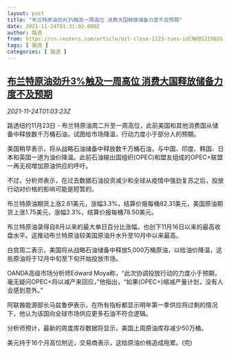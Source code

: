 ```yaml
---
layout: post
title: "布兰特原油劲升3%触及一周高位 消费大国释放储备力度不及预期"
date: 2021-11-24T01:31:02.000Z
author: 路透
from: https://cn.reuters.com/article/oil-close-1123-tues-idCNKBS2I902G
tags: [ 路透 ]
categories: [ 路透 ]
---
```

<!--1637717462000-->
[布兰特原油劲升3%触及一周高位 消费大国释放储备力度不及预期](https://cn.reuters.com/article/oil-close-1123-tues-idCNKBS2I902G)
------

<div>
<div><i>2021-11-24T01:03:23Z</i></div><p>路透纽约11月23日 - 布兰特原油周二升至一周高位，此前美国和其他消费国从储备中释放数千万桶石油，试图给市场降温，行动力度小于部分人的预期。</p><p>美国稍早表示，将从战略石油储备中释放数千万桶石油，与中国、印度、韩国、日本和英国一道为油价降温。此前石油输出国组织(OPEC)和盟友组成的OPEC+联盟一再无视增加原油供应的呼吁。</p><p>不过，分析师表示，在过去数据石油投资减少和全球从疫情中强劲复苏之后，投放行动对价格的影响可能是短暂的。</p><p>布兰特原油期货上涨2.61美元，涨幅3.3%，结算价报每桶82.31美元，美国原油期货上涨1.75美元，涨幅2.3%，结算价报每桶78.50美元。</p><p>布兰特原油录得自8月以来的最大单日百分比涨幅，也创下11月16日以来的最高收盘水平。这推动布兰特原油较美国原油升水升至10月中以来最高。</p><p>白宫周二表示，美国将从战略石油储备中释放5,000万桶原油，以给油价降温，这些原油将于12月中旬至下旬开始投放市场。</p><p>OANDA高级市场分析师Edward Moya称，“此次协调投放行动的力度小于预期，毫无疑问OPEC+将以减产来回应，”他指出，“如果(OPEC+)缩减产量计划，没有人会感到意外。”</p><p>阿联酋能源部长马兹鲁伊表示，在所有指标都显示明年第一季供应将过剩的情况下，他认为该国向全球市场供应更多石油不符合逻辑。</p><p>分析师预计，最新的周度库存数据将显示，美国上周原油库存减少50万桶。</p><p>美元持于16个月高位附近，交易商表示，这给原油价格造成拖累。(完)</p>
</div>
